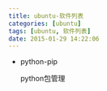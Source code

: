 ```yaml
---
title: ubuntu-软件列表
categories: [ubuntu]
tags: [ubuntu, 软件列表]
date: 2015-01-29 14:22:06
---
```


-   python-pip

    python包管理


